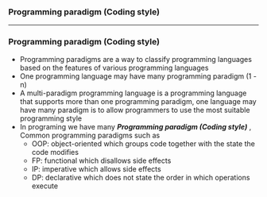 ### Programming paradigm (Coding style)

--------------

### Programming paradigm (Coding style)
  - Programming paradigms are a way to classify programming languages based on the features of various programming languages
  - One programming language may have many programming paradigm (1 - n)
  - A multi-paradigm programming language is a programming language that supports more than one programming paradigm, one language may have many paradigm is to allow programmers to use the most suitable programming style
  - In programing we have many ***Programming paradigm (Coding style)*** , Common programming paradigms such as
    - OOP: object-oriented which groups code together with the state the code modifies
    - FP: functional which disallows side effects
    - IP: imperative which allows side effects
    - DP: declarative which does not state the order in which operations execute

